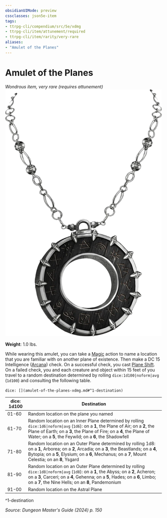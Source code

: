 ```yaml
---
obsidianUIMode: preview
cssclasses: json5e-item
tags:
- ttrpg-cli/compendium/src/5e/xdmg
- ttrpg-cli/item/attunement/required
- ttrpg-cli/item/rarity/very-rare
aliases: 
- "Amulet of the Planes"
---
```

# Amulet of the Planes
*Wondrous item, very rare (requires attunement)*  
![](3-Compendium/items/img/amulet-of-the-planes.webp#right)

**Weight**: 1.0 lbs.

While wearing this amulet, you can take a [Magic](3-Compendium/rules/actions.md#Magic) action to name a location that you are familiar with on another plane of existence. Then make a DC 15 Intelligence ([Arcana](3-Compendium/rules/skills.md#Arcana)) check. On a successful check, you cast [Plane Shift](3-Compendium/spells/plane-shift-xphb.md). On a failed check, you and each creature and object within 15 feet of you travel to a random destination determined by rolling `dice:1d100|noform|avg` (`1d100`) and consulting the following table.

`dice: [](amulet-of-the-planes-xdmg.md#^1-destination)`

| dice: 1d100 | Destination |
|-------------|-------------|
| 01-60 | Random location on the plane you named |
| 61-70 | Random location on an Inner Plane determined by rolling `dice:1d6\|noform\|avg` (`1d6`): on a **1**, the Plane of Air; on a **2**, the Plane of Earth; on a **3**, the Plane of Fire; on a **4**, the Plane of Water; on a **5**, the Feywild; on a **6**, the Shadowfell |
| 71-80 | Random location on an Outer Plane determined by rolling 1d8: on a **1**, Arborea; on a **2**, Arcadia; on a **3**, the Beastlands; on a **4**, Bytopia; on a **5**, Elysium; on a **6**, Mechanus; on a **7**, Mount Celestia; on an **8**, Ysgard |
| 81-90 | Random location on an Outer Plane determined by rolling `dice:1d8\|noform\|avg` (`1d8`): on a **1**, the Abyss; on a **2**, Acheron; on a **3**, Carceri; on a **4**, Gehenna; on a **5**, Hades; on a **6**, Limbo; on a **7**, the Nine Hells; on an **8**, Pandemonium |
| 91-00 | Random location on the Astral Plane |
^1-destination

*Source: Dungeon Master's Guide (2024) p. 150*